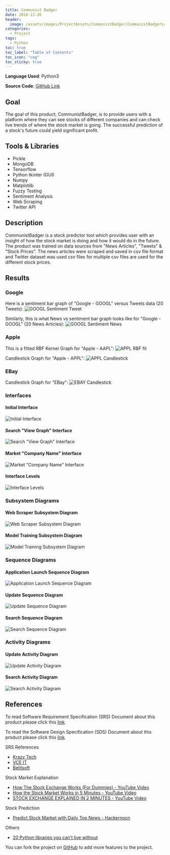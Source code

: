 ```yaml
---
title: Communist Badger
date: 2018-12-26
header:
  image: /assets/images/ProjectAssets/CommunistBadger/CommunistBadgerLogo.png
categories:
  - Project
tags:
  - Python
toc: true
toc_label: "Table of Contents"
toc_icon: "cog"
toc_sticky: true
---
```


**Language Used**: Python3

**Source Code**: [GitHub Link](https://github.com/kjanjua26/CommunistBadger)

## Goal
The goal of this product, CommunistBadger, is to provide users with a platform where they can see stocks of different companies and can check live trends of where the stock market is going. The successful prediction of a stock's future could yield significant profit.

## Tools & Libraries
- Pickle
- MongoDB
- Tensorflow
- Python tkinter (GUI)
- Numpy
- Matplotlib
- Fuzzy Testing
- Sentiment Analysis
- Web Scraping
- Twitter API

## Description
CommunistBadger is a stock predictor tool which provides user with an insight of how the stock market is doing and how it would do in the future. The product was trained on data sources from "News Articles", "Tweets" & "Stock Prices". The news articles were scraped and saved in csv file format and Twitter dataset was used csv files for multiple csv files are used for the different stock prices.

## Results
### Google
Here is a sentiment bar graph of "Google - GOOGL" versus Tweets data (20 Tweets):
![GOOGL Sentiment Tweet](https://github.com/kjanjua26/CommunistBadger/blob/master/visualization/sentiment_results_tweets_Google.png)

Similarly, this is what News vs sentiment bar graph looks like for "Google - GOOGL" (20 News Articles):
![GOOGL Sentiment News](https://github.com/kjanjua26/CommunistBadger/blob/master/visualization/sentiment_results_news_Google.png)

### Apple
This is a fitted RBF Kernel Graph for "Apple - AAPL":
![APPL RBF fit](https://github.com/kjanjua26/CommunistBadger/blob/master/visualization/Apple_stock_rbf.png)

Candlestick Graph for "Apple - APPL":
![APPL Candlestick](https://github.com/kjanjua26/CommunistBadger/blob/master/visualization/candlestick_aapl.png)

### EBay
Candlestick Graph for "EBay":
![EBAY Candlestick](https://github.com/kjanjua26/CommunistBadger/blob/master/visualization/stock_prediction_EBAY.png)

### Interfaces
#### Initial Interface
![Initial Interface](https://github.com/ShahzaibWaseem/ShahzaibWaseem.github.io/blob/master/assets/images/ProjectAssets/CommunistBadger/InitialInterface.png)

#### Search "View Graph" Interface
![Search "View Graph" Interface](https://github.com/ShahzaibWaseem/ShahzaibWaseem.github.io/blob/master/assets/images/ProjectAssets/CommunistBadger/SearchViewGraphInterface.png)

#### Market "Company Name" Interface
![Market "Company Name" Interface](https://github.com/ShahzaibWaseem/ShahzaibWaseem.github.io/blob/master/assets/images/ProjectAssets/CommunistBadger/MarketCompanyNameInterface.png)

#### Interface Levels
![Interface Levels](https://github.com/ShahzaibWaseem/ShahzaibWaseem.github.io/blob/master/assets/images/ProjectAssets/CommunistBadger/InterfaceLevels.png)

### Subsystem Diagrams
#### Web Scraper Subsystem Diagram
![Web Scraper Subsystem Diagram](https://github.com/ShahzaibWaseem/ShahzaibWaseem.github.io/blob/master/assets/images/ProjectAssets/CommunistBadger/WebscraperSubsystemDiagram.png)

#### Model Training Subsystem Diagram
![Model Training Subsystem Diagram](https://github.com/ShahzaibWaseem/ShahzaibWaseem.github.io/blob/master/assets/images/ProjectAssets/CommunistBadger/ModelTrainingSubsystemDiagram.png)

### Sequence Diagrams
#### Application Launch Sequence Diagram
![Application Launch Sequence Diagram](https://github.com/ShahzaibWaseem/ShahzaibWaseem.github.io/blob/master/assets/images/ProjectAssets/CommunistBadger/InitialSequenceDiagram.png)

#### Update Sequence Diagram
![Update Sequence Diagram](https://github.com/ShahzaibWaseem/ShahzaibWaseem.github.io/blob/master/assets/images/ProjectAssets/CommunistBadger/UpdateSequenceDiagram.png)

#### Search Sequence Diagram
![Search Sequence Diagram](https://github.com/ShahzaibWaseem/ShahzaibWaseem.github.io/blob/master/assets/images/ProjectAssets/CommunistBadger/SearchSequenceDiagram.png)

### Activity Diagrams
#### Update Activity Diagram
![Update Activity Diagram](https://github.com/ShahzaibWaseem/ShahzaibWaseem.github.io/blob/master/assets/images/ProjectAssets/CommunistBadger/UpdateActivityDiagram.png)

#### Search Activity Diagram
![Search Activity Diagram](https://github.com/ShahzaibWaseem/ShahzaibWaseem.github.io/blob/master/assets/images/ProjectAssets/CommunistBadger/SearchActivityDiagram.png)

## References
To read Software Requirement Specification (SRS) Document about this product please click this [link](https://github.com/kjanjua26/CommunistBadger/blob/master/Documentation/Project%20Deliverable%201.pdf).

To read the Software Design Specification (SDS) Document about this product please click this [link](https://github.com/kjanjua26/CommunistBadger/blob/master/Documentation/Project%20Deliverable%202-SDS.pdf).

SRS References
- [Krazy Tech](https://krazytech.com/projects/sample-software-requirements-specificationsrs-report-airline-database)
- [VCE IT](http://www.vceit.com/p/SRS-sample.htm)
- [Belitsoft](https://belitsoft.com/custom-application-development-services/software-requirements-specification-document-example-international-standard)

Stock Market Explanation
- [How The Stock Exchange Works (For Dummies) - YouTube Video](https://www.youtube.com/watch?v=F3QpgXBtDeo)
- [How the Stock Market Works in 5 Minutes - YouTube Video](https://www.youtube.com/watch?v=_-dD416-cqw)
- [STOCK EXCHANGE EXPLAINED IN 2 MINUTES - YouTube Video](https://www.youtube.com/watch?v=l3t406oTmss)

Stock Prediction
- [Predict Stock Market with Daily Top News - Hackernoon](https://hackernoon.com/predict-stock-market-with-daily-top-news-8c8db25bef8d)

Others
- [20 Python libraries you can’t live without](https://yasoob.me/2013/07/30/20-python-libraries-you-cant-live-without/)

You can fork the project on [GitHub](https://github.com/ShahzaibWaseem/Project-DSA) to add more features to the project.